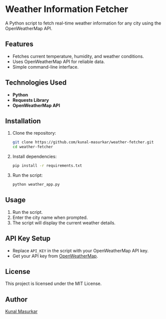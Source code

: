 # Weather Information Fetcher

A Python script to fetch real-time weather information for any city using the OpenWeatherMap API.

## Features
- Fetches current temperature, humidity, and weather conditions.
- Uses OpenWeatherMap API for reliable data.
- Simple command-line interface.

## Technologies Used
- **Python**
- **Requests Library**
- **OpenWeatherMap API**

## Installation

1. Clone the repository:
   ```sh
   git clone https://github.com/kunal-masurkar/weather-fetcher.git
   cd weather-fetcher
   ```
2. Install dependencies:
   ```sh
   pip install -r requirements.txt
   ```
3. Run the script:
   ```sh
   python weather_app.py
   ```

## Usage
1. Run the script.
2. Enter the city name when prompted.
3. The script will display the current weather details.

## API Key Setup
- Replace `API_KEY` in the script with your OpenWeatherMap API key.
- Get your API key from [OpenWeatherMap](https://openweathermap.org/api).

## License
This project is licensed under the MIT License.

## Author
[Kunal Masurkar](https://github.com/kunal-masurkar)
